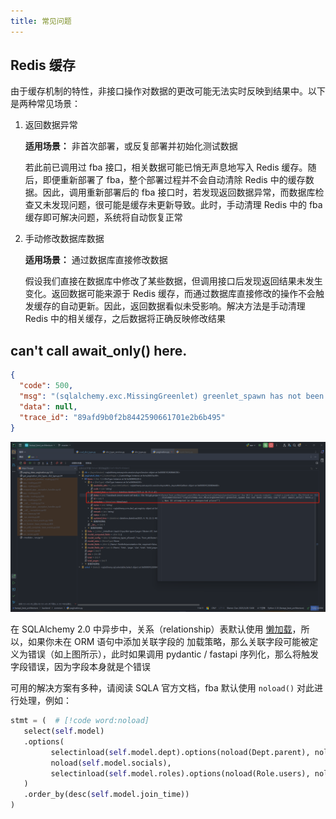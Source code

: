 ```yaml
---
title: 常见问题
---
```


## Redis 缓存

由于缓存机制的特性，非接口操作对数据的更改可能无法实时反映到结果中。以下是两种常见场景：

1. 返回数据异常

   **适用场景：** 非首次部署，或反复部署并初始化测试数据

   若此前已调用过 fba 接口，相关数据可能已悄无声息地写入 Redis 缓存。随后，即便重新部署了 fba，整个部署过程并不会自动清除
   Redis 中的缓存数据。因此，调用重新部署后的 fba 接口时，若发现返回数据异常，而数据库检查又未发现问题，很可能是缓存未更新导致。此时，手动清理
   Redis 中的 fba 缓存即可解决问题，系统将自动恢复正常

2. 手动修改数据库数据

   **适用场景：** 通过数据库直接修改数据

   假设我们直接在数据库中修改了某些数据，但调用接口后发现返回结果未发生变化。返回数据可能来源于 Redis
   缓存，而通过数据库直接修改的操作不会触发缓存的自动更新。因此，返回数据看似未受影响。解决方法是手动清理 Redis
   中的相关缓存，之后数据将正确反映修改结果

## can't call await_only() here.

```json
{
  "code": 500,
  "msg": "(sqlalchemy.exc.MissingGreenlet) greenlet_spawn has not been called; can't call await_only() here. Was IO attempted in an unexpected place?\n[SQL: SELECT sys_dict_data.id AS sys_dict_data_id, sys_dict_data.label AS sys_dict_data_label, sys_dict_data.value AS sys_dict_data_value, sys_dict_data.sort AS sys_dict_data_sort, sys_dict_data.status AS sys_dict_data_status, sys_dict_data.remark AS sys_dict_data_remark, sys_dict_data.type_id AS sys_dict_data_type_id, sys_dict_data.created_time AS sys_dict_data_created_time, sys_dict_data.updated_time AS sys_dict_data_updated_time \nFROM sys_dict_data \nWHERE %s = sys_dict_data.type_id]\n[parameters: [{'%(2071788311008 param)s': 1}]]\n(Background on this error at: https://sqlalche.me/e/20/xd2s)",
  "data": null,
  "trace_id": "89afd9b0f2b8442590661701e2b6b495"
}
```

![await_only](/images/sqlalchemy_await_only.png)

在 SQLAlchemy 2.0 中异步中，关系（relationship）表默认使用
[懒加载](https://docs.sqlalchemy.org/en/20/glossary.html#term-lazy-loading)，所以，如果你未在 ORM 语句中添加关联字段的
加载策略，那么关联字段可能被定义为错误（如上图所示），此时如果调用 pydantic / fastapi 序列化，那么将触发字段错误，因为字段本身就是个错误

可用的解决方案有多种，请阅读 SQLA 官方文档，fba 默认使用 `noload()` 对此进行处理，例如：

```python
stmt = (  # [!code word:noload]
   select(self.model)
   .options(
         selectinload(self.model.dept).options(noload(Dept.parent), noload(Dept.children), noload(Dept.users)),
         noload(self.model.socials),
         selectinload(self.model.roles).options(noload(Role.users), noload(Role.menus), noload(Role.rules)),
   )
   .order_by(desc(self.model.join_time))
)
```

